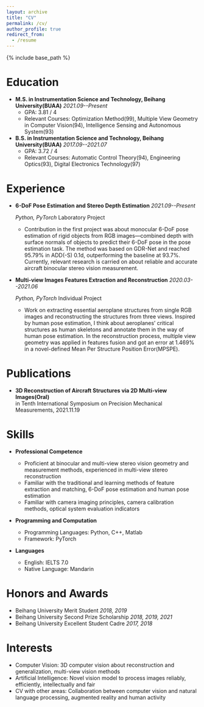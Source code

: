 ```yaml
---
layout: archive
title: "CV"
permalink: /cv/
author_profile: true
redirect_from:
  - /resume
---
```


{% include base_path %}

Education
======
* **M.S. in Instrumentation Science and Technology, Beihang University(BUAA)** *2021.09--Present*
  * GPA: 3.81 / 4
  * Relevant Courses: Optimization Method(99), Multiple View Geometry in Computer Vision(94), Intelligence Sensing and Autonomous System(93)
* **B.S. in Instrumentation Science and Technology, Beihang University(BUAA)** *2017.09--2021.07*
  * GPA: 3.72 / 4
  * Relevant Courses: Automatic Control Theory(94), Engineering Optics(93), Digital Electronics Technology(97)

Experience
======
* **6-DoF Pose Estimation and Stereo Depth Estimation** *2021.09--Present*

  *Python, PyTorch* Laboratory Project
  * Contribution in the first project was about monocular 6-DoF pose estimation of rigid objects from RGB images—combined depth with surface normals of objects to predict their 6-DoF pose in the pose estimation task. The method was based on GDR-Net and reached 95.79% in ADD(-S) 0.1d, outperforming the baseline at 93.7%. Currently, relevant research is carried on about reliable and accurate aircraft binocular stereo vision measurement.

* **Multi-view Images Features Extraction and Reconstruction** *2020.03--2021.06*
 
  *Python, PyTorch* Individual Project
  * Work on extracting essential aeroplane structures from single RGB images and reconstructing the structures from three views. Inspired by human pose estimation, I think about aeroplanes’ critical structures as human skeletons and annotate them in the way of human pose estimation. In the reconstruction process, multiple view geometry was applied in features fusion and got an error at 1.469% in a novel-defined Mean Per Structure Position Error(MPSPE).

Publications
======
* **3D Reconstruction of Aircraft Structures via 2D Multi-view Images(Oral)**  
in Tenth International Symposium on Precision Mechanical Measurements, 2021.11.19

Skills
======
* **Professional Competence**
  * Proficient at binocular and multi-view stereo vision geometry and measurement methods, experienced in multi-view stereo reconstruction
  * Familiar with the traditional and learning methods of feature extraction and matching, 6-DoF pose estimation and human pose estimation
  * Familiar with camera imaging principles, camera calibration methods, optical system evaluation indicators
  
* **Programming and Computation**
  * Programming Languages: Python, C++, Matlab
  * Framework: PyTorch
   
* **Languages**
  * English: IELTS 7.0
  * Native Language: Mandarin

  
Honors and Awards
======
* Beihang University Merit Student  *2018, 2019*
* Beihang University Second Prize Scholarship  *2018, 2019, 2021*
* Beihang University Excellent Student Cadre  *2017, 2018*

Interests
======
* Computer Vision: 3D computer vision about reconstruction and generalization, multi-view vision methods
* Artificial Intelligence: Novel vision model to process images reliably, efficiently, intellectually and fair
* CV with other areas: Collaboration between computer vision and natural language processing, augmented reality and human activity

